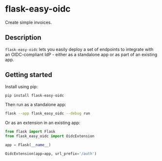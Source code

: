 # flask-easy-oidc

Create simple invoices.

## Description

`flask-easy-oidc` lets you easily deploy a set of endpoints to integrate with an OIDC-compliant IdP - either as a standalone app or as part of an existing app.

## Getting started

Install using pip:

```bash
pip install flask-easy-oidc
```

Then run as a standalone app:

```bash
flask --app flask_easy_oidc --debug run
```

Or as an extension in an existing app:

```python
from flask import Flask
from flask_easy_oidc import OidcExtension

app = Flask(__name__)

OidcExtension(app=app, url_prefix='/auth')

```
